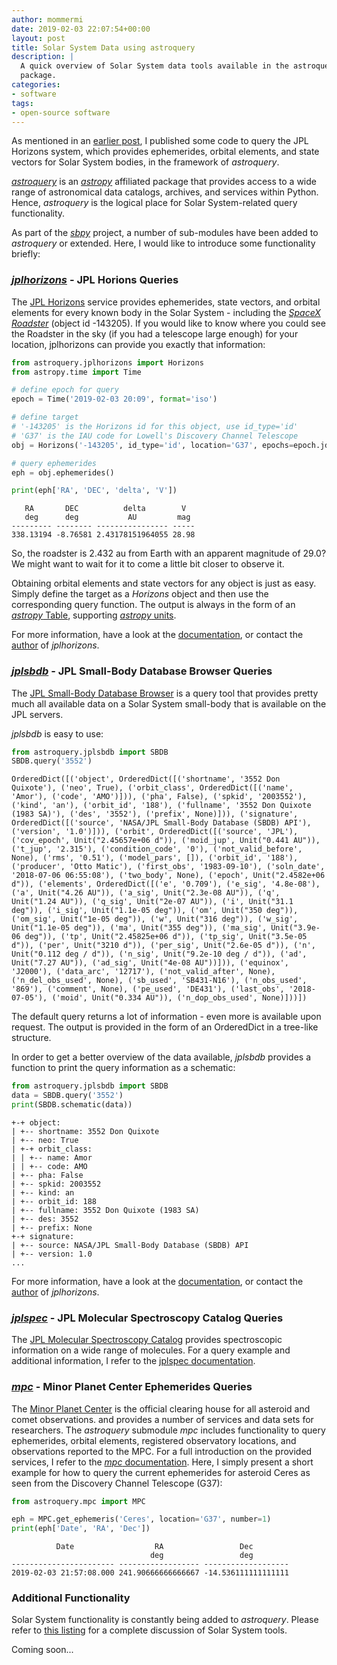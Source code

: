 ```yaml
---
author: mommermi
date: 2019-02-03 22:07:54+00:00
layout: post
title: Solar System Data using astroquery
description: |
  A quick overview of Solar System data tools available in the astroquery
  package.
categories:
- software
tags:
- open-source software
---
```


As mentioned in an [earlier post](http://mommermi.github.io/astronomy/2016/01/08/a-python-module-to-query-jpl-horizons.html), I published some code to query the JPL Horizons system, which provides ephemerides, orbital elements, and state vectors for Solar System bodies, in the framework of *astroquery*.

[*astroquery*](https://github.com/astropy/astroquery) is an *[astropy](http://www.astropy.org)* affiliated package that provides access to a wide range of astronomical data catalogs, archives, and services within Python. Hence, *astroquery* is the logical place for Solar System-related query functionality.

As part of the *[sbpy](http://sbpy.org)* project, a number of sub-modules have been added to *astroquery* or extended. Here, I would like to introduce some functionality briefly:


### *[jplhorizons](https://astroquery.readthedocs.io/en/latest/jplhorizons/jplhorizons.html)* - JPL Horions Queries

The [JPL Horizons](https://ssd.jpl.nasa.gov/horizons.cgi) service provides ephemerides, state vectors, and orbital elements for every known body in the Solar System - including the [*SpaceX Roadster*](https://en.wikipedia.org/wiki/Elon_Musk%27s_Tesla_Roadster) (object id -143205). If you would like to know where you could see the Roadster in the sky (if you had a telescope large enough) for your location, jplhorizons can provide you exactly that information:

```python
from astroquery.jplhorizons import Horizons
from astropy.time import Time

# define epoch for query
epoch = Time('2019-02-03 20:09', format='iso')

# define target
# '-143205' is the Horizons id for this object, use id_type='id'
# 'G37' is the IAU code for Lowell's Discovery Channel Telescope
obj = Horizons('-143205', id_type='id', location='G37', epochs=epoch.jd)

# query ephemerides
eph = obj.ephemerides()

print(eph['RA', 'DEC', 'delta', 'V'])
```

    
       RA       DEC          delta        V
       deg      deg           AU         mag
    --------- -------- ---------------- -----
    338.13194 -8.76581 2.43178151964055 28.98
    


So, the roadster is 2.432 au from Earth with an apparent magnitude of 29.0? We might want to wait for it to come a little bit closer to observe it.

Obtaining orbital elements and state vectors for any object is just as easy. Simply define the target as a _Horizons_ object and then use the corresponding query function. The output is always in the form of an [*astropy* Table](http://docs.astropy.org/en/stable/table/), supporting [*astropy* units](http://docs.astropy.org/en/stable/units/).

For more information, have a look at the [documentation](https://astroquery.readthedocs.io/en/latest/jplhorizons/jplhorizons.html), or contact the [author](https://mommermi.github.io) of *jplhorizons*.


### *[jplsbdb](https://astroquery.readthedocs.io/en/latest/jplsbdb/jplsbdb.html)* - JPL Small-Body Database Browser Queries


The [JPL Small-Body Database Browser](https://ssd.jpl.nasa.gov/sbdb.cgi) is a query tool that provides pretty much all available data on a Solar System small-body that is available on the JPL servers.

*jplsbdb* is easy to use:

```python
from astroquery.jplsbdb import SBDB
SBDB.query('3552')
```
    
    OrderedDict([('object', OrderedDict([('shortname', '3552 Don Quixote'), ('neo', True), ('orbit_class', OrderedDict([('name', 'Amor'), ('code', 'AMO')])), ('pha', False), ('spkid', '2003552'), ('kind', 'an'), ('orbit_id', '188'), ('fullname', '3552 Don Quixote (1983 SA)'), ('des', '3552'), ('prefix', None)])), ('signature', OrderedDict([('source', 'NASA/JPL Small-Body Database (SBDB) API'), ('version', '1.0')])), ('orbit', OrderedDict([('source', 'JPL'), ('cov_epoch', Unit("2.45657e+06 d")), ('moid_jup', Unit("0.441 AU")), ('t_jup', '2.315'), ('condition_code', '0'), ('not_valid_before', None), ('rms', '0.51'), ('model_pars', []), ('orbit_id', '188'), ('producer', 'Otto Matic'), ('first_obs', '1983-09-10'), ('soln_date', '2018-07-06 06:55:08'), ('two_body', None), ('epoch', Unit("2.4582e+06 d")), ('elements', OrderedDict([('e', '0.709'), ('e_sig', '4.8e-08'), ('a', Unit("4.26 AU")), ('a_sig', Unit("2.3e-08 AU")), ('q', Unit("1.24 AU")), ('q_sig', Unit("2e-07 AU")), ('i', Unit("31.1 deg")), ('i_sig', Unit("1.1e-05 deg")), ('om', Unit("350 deg")), ('om_sig', Unit("1e-05 deg")), ('w', Unit("316 deg")), ('w_sig', Unit("1.1e-05 deg")), ('ma', Unit("355 deg")), ('ma_sig', Unit("3.9e-06 deg")), ('tp', Unit("2.45825e+06 d")), ('tp_sig', Unit("3.5e-05 d")), ('per', Unit("3210 d")), ('per_sig', Unit("2.6e-05 d")), ('n', Unit("0.112 deg / d")), ('n_sig', Unit("9.2e-10 deg / d")), ('ad', Unit("7.27 AU")), ('ad_sig', Unit("4e-08 AU"))])), ('equinox', 'J2000'), ('data_arc', '12717'), ('not_valid_after', None), ('n_del_obs_used', None), ('sb_used', 'SB431-N16'), ('n_obs_used', '869'), ('comment', None), ('pe_used', 'DE431'), ('last_obs', '2018-07-05'), ('moid', Unit("0.334 AU")), ('n_dop_obs_used', None)]))])
    


The default query returns a lot of information - even more is available upon request. The output is provided in the form of an OrderedDict in a tree-like structure.

In order to get a better overview of the data available, *jplsbdb* provides a function to print the query information as a schematic:

```python
from astroquery.jplsbdb import SBDB
data = SBDB.query('3552')
print(SBDB.schematic(data))
```
    +-+ object:
    | +-- shortname: 3552 Don Quixote
    | +-- neo: True
    | +-+ orbit_class:
    | | +-- name: Amor
    | | +-- code: AMO
    | +-- pha: False
    | +-- spkid: 2003552
    | +-- kind: an
    | +-- orbit_id: 188
    | +-- fullname: 3552 Don Quixote (1983 SA)
    | +-- des: 3552
    | +-- prefix: None
    +-+ signature:
    | +-- source: NASA/JPL Small-Body Database (SBDB) API
    | +-- version: 1.0
    ...


For more information, have a look at the [documentation](https://astroquery.readthedocs.io/en/latest/jplsbdb/jplsbdb.html), or contact the [author](https://mommermi.github.io) of *jplhorizons*.


### *[jplspec](https://astroquery.readthedocs.io/en/latest/jplspec/jplspec.html)* - JPL Molecular Spectroscopy Catalog Queries


The [JPL Molecular Spectroscopy Catalog](https://spec.jpl.nasa.gov/home.html) provides spectroscopic information on a wide range of molecules. For a query example and additional information, I refer to the [jplspec documentation](https://astroquery.readthedocs.io/en/latest/jplspec/jplspec.html).


### *[mpc](https://astroquery.readthedocs.io/en/latest/mpc/mpc.html)* - Minor Planet Center Ephemerides Queries


The [Minor Planet Center](https://minorplanetcenter.net/) is the official clearing house for all asteroid and comet observations. and provides a number of services and data sets for researchers. The *astroquery* submodule *mpc* includes functionality to query ephemerides, orbital elements, registered observatory locations, and observations reported to the MPC. For a full introduction on the provided services, I refer to the [*mpc* documentation](https://astroquery.readthedocs.io/en/latest/mpc/mpc.html). Here, I simply present a short example for how to query the current ephemerides for asteroid Ceres as seen from the Discovery Channel Telescope (G37):

```python
from astroquery.mpc import MPC

eph = MPC.get_ephemeris('Ceres', location='G37', number=1)
print(eph['Date', 'RA', 'Dec'])
```
    
              Date                  RA                 Dec        
                                   deg                 deg        
    ----------------------- ------------------ -------------------
    2019-02-03 21:57:08.000 241.90666666666667 -14.536111111111111




### Additional Functionality

Solar System functionality is constantly being added to *astroquery*. Please
refer to [this listing](https://astroquery.readthedocs.io/en/latest/solarsystem/solarsystem.html) for a complete discussion of Solar System tools.

Coming soon...
